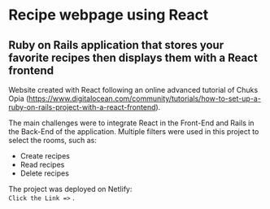 # Recipe webpage using React

## Ruby on Rails application that stores your favorite recipes then displays them with a React frontend

Website created with React following an online advanced tutorial of Chuks Opia (https://www.digitalocean.com/community/tutorials/how-to-set-up-a-ruby-on-rails-project-with-a-react-frontend). <br />

The main challenges were to integrate React in the Front-End and Rails in the Back-End of the application. Multiple filters were used in this project to select the rooms, such as:

- Create recipes
- Read recipes
- Delete recipes


The project was deployed on Netlify: <br />
 `Click the Link =>` .

